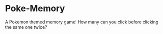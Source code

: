 # Poke-Memory
A Pokemon themed memory game! How many can you click before clicking the same one twice?
